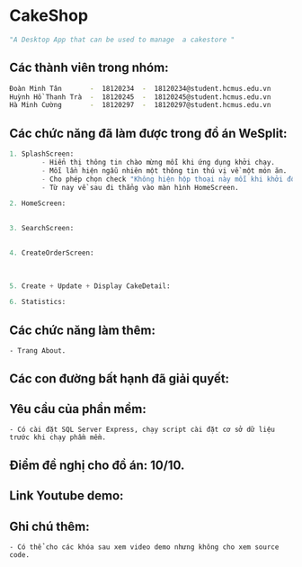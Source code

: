 # CakeShop
```python
"A Desktop App that can be used to manage  a cakestore "
```

## Các thành viên trong nhóm:

```bash
Đoàn Minh Tân       -  18120234  -  18120234@student.hcmus.edu.vn
Huỳnh Hồ Thanh Trà  -  18120245  -  18120245@student.hcmus.edu.vn
Hà Minh Cường       -  18120297  -  18120297@student.hcmus.edu.vn
```

## Các chức năng đã làm được trong đồ án WeSplit:
```python
1. SplashScreen:
		- Hiển thị thông tin chào mừng mỗi khi ứng dụng khởi chạy.
		- Mỗi lần hiện ngẫu nhiên một thông tin thú vị về một món ăn.
		- Cho phép chọn check "Không hiện hộp thoại này mỗi khi khởi động".
		- Từ nay về sau đi thẳng vào màn hình HomeScreen.

2. HomeScreen:
		

3. SearchScreen:
		

4. CreateOrderScreen:
		
		

5. Create + Update + Display CakeDetail:

6. Statistics:

```
## Các chức năng làm thêm:
	
	- Trang About.

##   Các con đường bất hạnh đã giải quyết:
	
	

##    Yêu cầu của phần mềm:

	- Có cài đặt SQL Server Express, chạy script cài đặt cơ sở dữ liệu trước khi chạy phầm mềm.
	
##   Điểm đề nghị cho đồ án: 10/10.

##  Link Youtube demo: 

## Ghi chú thêm:

	- Có thể cho các khóa sau xem video demo nhưng không cho xem source code.
